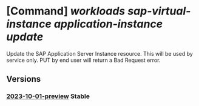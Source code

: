 # [Command] _workloads sap-virtual-instance application-instance update_

Update the SAP Application Server Instance resource. This will be used by service only. PUT by end user will return a Bad Request error.

## Versions

### [2023-10-01-preview](/Resources/mgmt-plane/L3N1YnNjcmlwdGlvbnMve30vcmVzb3VyY2Vncm91cHMve30vcHJvdmlkZXJzL21pY3Jvc29mdC53b3JrbG9hZHMvc2FwdmlydHVhbGluc3RhbmNlcy97fS9hcHBsaWNhdGlvbmluc3RhbmNlcy97fQ==/2023-10-01-preview.xml) **Stable**

<!-- mgmt-plane /subscriptions/{}/resourcegroups/{}/providers/microsoft.workloads/sapvirtualinstances/{}/applicationinstances/{} 2023-10-01-preview -->
